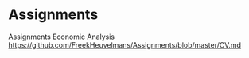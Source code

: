 # Assignments
Assignments Economic Analysis
https://github.com/FreekHeuvelmans/Assignments/blob/master/CV.md
